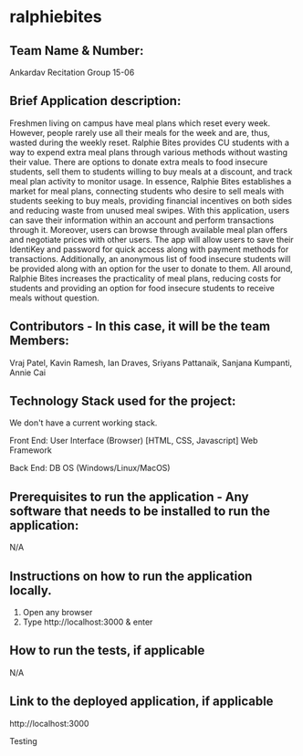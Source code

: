 # ralphiebites

## Team Name & Number:
Ankardav
Recitation Group 15-06

## Brief Application description:

Freshmen living on campus have meal plans which reset every week. However, people rarely use all their meals for the week and are, thus, wasted during the weekly reset. Ralphie Bites provides CU students with a way to expend extra meal plans through various methods without wasting their value. There are options to donate extra meals to food insecure students, sell them to students willing to buy meals at a discount, and track meal plan activity to monitor usage. In essence, Ralphie Bites establishes a market for meal plans, connecting students who desire to sell meals with students seeking to buy meals, providing financial incentives on both sides and reducing waste from unused meal swipes.
With this application, users can save their information within an account and perform transactions through it. Moreover, users can browse through available meal plan offers and negotiate prices with other users. The app will allow users to save their IdentiKey and password for quick access along with payment methods for transactions. Additionally, an anonymous list of food insecure students will be provided along with an option for the user to donate to them. All around, Ralphie Bites increases the practicality of meal plans, reducing costs for students and providing an option for food insecure students to receive meals without question.

## Contributors - In this case, it will be the team Members:

Vraj Patel, Kavin Ramesh, Ian Draves, Sriyans Pattanaik, Sanjana Kumpanti, Annie Cai

## Technology Stack used for the project:

We don't have a current working stack.

Front End:
User Interface (Browser) [HTML, CSS, Javascript]
Web Framework

Back End:
DB
OS (Windows/Linux/MacOS)

## Prerequisites to run the application - Any software that needs to be installed to run the application:

N/A

## Instructions on how to run the application locally.

1. Open any browser
2. Type http://localhost:3000 & enter

## How to run the tests, if applicable

N/A

## Link to the deployed application, if applicable

http://localhost:3000

Testing
